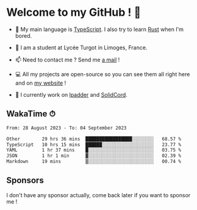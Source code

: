 # Welcome to my GitHub ! 🌃

- 🔭 My main language is [TypeScript](https://www.typescriptlang.org/). I also try to learn [Rust](https://www.rust-lang.org/) when I'm bored. 

- 🌱 I am a student at Lycée Turgot in Limoges, France.

- 📫 Need to contact me ? Send me <a href="mailto:mikkel@milescode.dev">a mail</a> !

- 💻 All my projects are open-source so you can see them all right here and on <a href="https://www.vexcited.ml">my website</a> !

- 👀 I currently work on [lpadder](https://github.com/Vexcited/lpadder) and [SolidCord](https://github.com/Vexcited/SolidCord).

## WakaTime ⏱

<!--START_SECTION:waka-->

```txt
From: 28 August 2023 - To: 04 September 2023

Other        29 hrs 36 mins  █████████████████░░░░░░░░   68.57 %
TypeScript   10 hrs 15 mins  ██████░░░░░░░░░░░░░░░░░░░   23.77 %
YAML         1 hr 37 mins    █░░░░░░░░░░░░░░░░░░░░░░░░   03.75 %
JSON         1 hr 1 min      ▓░░░░░░░░░░░░░░░░░░░░░░░░   02.39 %
Markdown     19 mins         ▒░░░░░░░░░░░░░░░░░░░░░░░░   00.74 %
```

<!--END_SECTION:waka-->

## Sponsors

I don't have any sponsor actually, come back later if you want to sponsor me !
